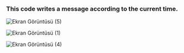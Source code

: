 ### This code writes a message according to the current time.

![Ekran Görüntüsü (5)](https://user-images.githubusercontent.com/33622890/165525048-0fccdb3f-fc66-4372-8b96-104d4939a12a.png)

![Ekran Görüntüsü (1)](https://user-images.githubusercontent.com/33622890/165525063-da25f403-7cb5-4e37-98d0-5a63fd2eee62.png)

![Ekran Görüntüsü (4)](https://user-images.githubusercontent.com/33622890/165525072-f6009fae-4dd5-4a39-b317-be0bff05e540.png)
